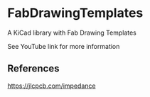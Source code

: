 # FabDrawingTemplates
A KiCad library with Fab Drawing Templates

See YouTube link for more information

## References

https://jlcpcb.com/impedance
